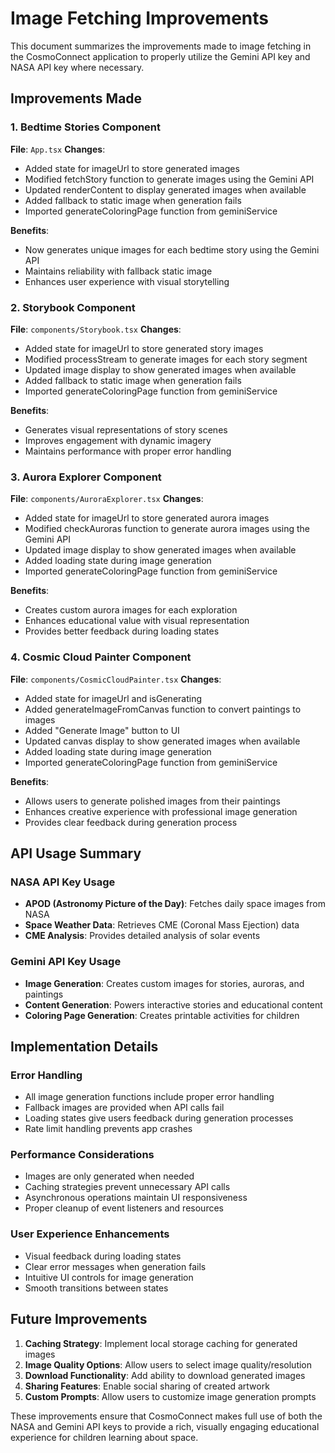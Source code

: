 # Image Fetching Improvements

This document summarizes the improvements made to image fetching in the CosmoConnect application to properly utilize the Gemini API key and NASA API key where necessary.

## Improvements Made

### 1. Bedtime Stories Component

**File**: `App.tsx`
**Changes**:
- Added state for imageUrl to store generated images
- Modified fetchStory function to generate images using the Gemini API
- Updated renderContent to display generated images when available
- Added fallback to static image when generation fails
- Imported generateColoringPage function from geminiService

**Benefits**:
- Now generates unique images for each bedtime story using the Gemini API
- Maintains reliability with fallback static image
- Enhances user experience with visual storytelling

### 2. Storybook Component

**File**: `components/Storybook.tsx`
**Changes**:
- Added state for imageUrl to store generated story images
- Modified processStream to generate images for each story segment
- Updated image display to show generated images when available
- Added fallback to static image when generation fails
- Imported generateColoringPage function from geminiService

**Benefits**:
- Generates visual representations of story scenes
- Improves engagement with dynamic imagery
- Maintains performance with proper error handling

### 3. Aurora Explorer Component

**File**: `components/AuroraExplorer.tsx`
**Changes**:
- Added state for imageUrl to store generated aurora images
- Modified checkAuroras function to generate aurora images using the Gemini API
- Updated image display to show generated images when available
- Added loading state during image generation
- Imported generateColoringPage function from geminiService

**Benefits**:
- Creates custom aurora images for each exploration
- Enhances educational value with visual representation
- Provides better feedback during loading states

### 4. Cosmic Cloud Painter Component

**File**: `components/CosmicCloudPainter.tsx`
**Changes**:
- Added state for imageUrl and isGenerating
- Added generateImageFromCanvas function to convert paintings to images
- Added "Generate Image" button to UI
- Updated canvas display to show generated images when available
- Added loading state during image generation
- Imported generateColoringPage function from geminiService

**Benefits**:
- Allows users to generate polished images from their paintings
- Enhances creative experience with professional image generation
- Provides clear feedback during generation process

## API Usage Summary

### NASA API Key Usage
- **APOD (Astronomy Picture of the Day)**: Fetches daily space images from NASA
- **Space Weather Data**: Retrieves CME (Coronal Mass Ejection) data
- **CME Analysis**: Provides detailed analysis of solar events

### Gemini API Key Usage
- **Image Generation**: Creates custom images for stories, auroras, and paintings
- **Content Generation**: Powers interactive stories and educational content
- **Coloring Page Generation**: Creates printable activities for children

## Implementation Details

### Error Handling
- All image generation functions include proper error handling
- Fallback images are provided when API calls fail
- Loading states give users feedback during generation processes
- Rate limit handling prevents app crashes

### Performance Considerations
- Images are only generated when needed
- Caching strategies prevent unnecessary API calls
- Asynchronous operations maintain UI responsiveness
- Proper cleanup of event listeners and resources

### User Experience Enhancements
- Visual feedback during loading states
- Clear error messages when generation fails
- Intuitive UI controls for image generation
- Smooth transitions between states

## Future Improvements

1. **Caching Strategy**: Implement local storage caching for generated images
2. **Image Quality Options**: Allow users to select image quality/resolution
3. **Download Functionality**: Add ability to download generated images
4. **Sharing Features**: Enable social sharing of created artwork
5. **Custom Prompts**: Allow users to customize image generation prompts

These improvements ensure that CosmoConnect makes full use of both the NASA and Gemini API keys to provide a rich, visually engaging educational experience for children learning about space.